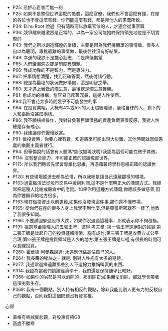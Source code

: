 - P25: 忌妒心百害而無一利
- P25: 如果不是整個世界這麼的愚蠢，這麼官僚，我們也不會這麼有錢，在座的各位也不會這麼有錢。你們能這麼有錢，都是拜他人的愚蠢所致。
- P34: Elihu Root 說過: 只有隨時可以放棄官位的人，才適合從事官職
- P36: 競爭越來越激烈是正常的，以為一家公司能始終保持領先地位是不切實際的
- P43: 我們之所以創造輝煌的業績，主要是因為我們挑簡單的事情做。很多人自以為聰明，專挑最難的事情做，最後往往沒有好結果。
- P49: 幸運的秘訣不是雄心壯志，而是降低期望
- P65: 人們鑽漏洞衣錠是制度有問題。
- P66: 我成功靠的不是智力，而是專注力。
- P67: 把事情想清楚，找到正確答案，然後付諸行動。
- P68: 總是為最壞的狀況做好準備，這是明智之舉。
- P80: 天才遇上難做的爛生意，最後總是爛生意獲勝。
- P81: 愈成功的機構，愈容易充斥著冗員，這是人性使然。
- P84:我不會花太多時間幾乎不可能發生的事
- P84: 在投資業哩，大概有4%或5%的人士超級理智，嚴格自律的人，剩下的人和巫師沒甚麼兩樣。
- P86: 我不願槓桿操作，我對背負著巨額債務的資產負債表很反感，我對人性總是存有戒心。
- P90: 我建議你們慢慢致富。
- P91: 做投資時，你要心裡有數，知道將來可能出現大災難，其他時間就當個愚蠢的樂觀主義者就行。
- P94: 但華倫說的話會有人聽嗎?能改變現狀嗎?我認為這個可能性微乎其微。
- P114: 沒有整合能力，不可能正確的認識現實世界。
- P115: 所以我們應該先學習專業化思維，再憑藉著跨學科思維正確的認識世界。
- P120: 有些環境誰進去都為恐懼，所以我總是讓自己遠離那樣的環境。
- P163:過電腦演法從股市交易中搜刮利潤,這不是什麼明正大的賺錢方式。我經常把這種人比喻成毅倉中的老鼠。如果你用這種方式賺錢,你應該多做慈善,因為你要贖罪的地方很多。
- P163:現在做投資比以前更難,如果你沒發現這件事,那你還不懂市場。
- P165: 從你們在座的很多人身上我學不到什麼,但是亞當斯密就不一樣了,他教了我很多知識。
- P166: 不要試圖躲過股市大跌，如果你沒遇過這種事，那就表示你不夠積極。
- P191: 挑選基金經理人的五張王牌，彼得·考夫曼: 第一張王牌是絕對的誠實:第二張王牌是談起自己的投資邏輯清晰、胸有成竹;第三張王牌是收費方式公平合理;第四張王牌是投資領域是人少的地方:第五張王牌是年輕,有很長的時間可以長線投資。
- P260: 霍華德·阿曼森說過: 永遠別低估高估自己的人。
- P264: 我長壽的秘訣之一就是: 別對人性抱有太多的期待。
- P277: 我通常選擇遠離那些別人不遺餘力推銷叫賣的東西。
- P314: 我認為當我們談論經濟學十，我們還是保持謙卑比較好。
- P368: 如果你的劣勢是可以消除的，那消除它;如果無法消除，那就學會帶著這項劣勢生存。
- P369: 我有一個觀點，別人持有相反的觀點，除非我能比別人更有力的反駁自己的觀點，否則我對這個問題沒有發言權。

心得
- 蒙格有夠誠實悲觀，對股東有夠G8
- 高處不勝寒
